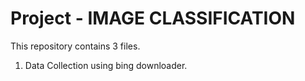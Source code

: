 # Project - IMAGE CLASSIFICATION

This repository contains 3 files.
1. Data Collection using bing downloader.
